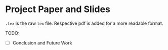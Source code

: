 # Project Paper and Slides

`.tex` is the raw `tex` file. Respective pdf is added for a more readable
format.

TODO:

- [ ] Conclusion and Future Work
